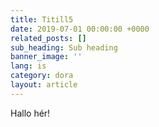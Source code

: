 ```yaml
---
title: Titill5
date: 2019-07-01 00:00:00 +0000
related_posts: []
sub_heading: Sub heading
banner_image: ''
lang: is
category: dora
layout: article
---
```

Hallo hér!